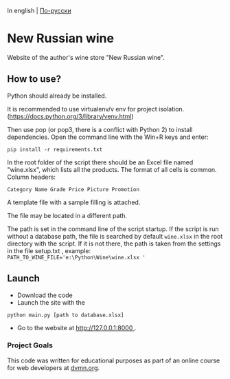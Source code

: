 In english | [По-русски](../README.md)

# New Russian wine

Website of the author's wine store "New Russian wine".

## How to use?
Python should already be installed.

It is recommended to use virtualenv/v env for project isolation.
(https://docs.python.org/3/library/venv.html)

Then use pop (or pop3, there is a conflict with Python 2) to install dependencies.
Open the command line with the Win+R keys and enter:
```command line
pip install -r requirements.txt
```


In the root folder of the script there should be an Excel file named "wine.xlsx",
which lists all the products.
The format of all cells is common. Column headers:
```
Category Name Grade Price Picture Promotion
```
A template file with a sample filling is attached.

The file may be located in a different path.

The path is set in the command line of the script startup. If the script is run without a database path,
the file is searched by default ``wine.xlsx`` in the root directory with the script.
If it is not there, the path is taken from the settings in the file setup.txt , example:
``
PATH_TO_WINE_FILE='e:\Python\Wine\wine.xlsx '
``

## Launch

- Download the code
- Launch the site with the 
```commandline
python main.py [path to database.xlsx]
```
- Go to the website at [http://127.0.0.1:8000 ](http://127.0.0.1:8000 ).


### Project Goals
This code was written for educational purposes as part of an online course for web developers at [dvmn.org](https://dvmn.org/).
